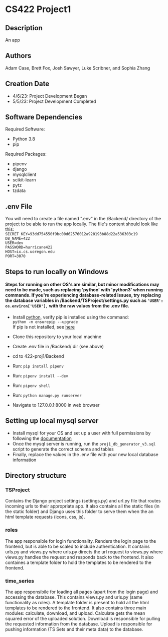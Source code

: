 # CS422 Project1

## Description
An app

## Authors
Adam Case, Brett Fox, Josh Sawyer, Luke Scribner, and Sophia Zhang

## Creation Date
* 4/6/23: Project Development Began
* 5/5/23: Project Development Completed

## Software Dependencies
Required Software:
* Python 3.8
* pip

Required Packages:
* pipenv
* django
* mysqlclient
* scikit-learn
* pytz
* tzdata

## .env File
You will need to create a file named ".env" in the /Backend/ directory of the project to be able to run the app locally. The file's content should look like this: \
`SECRET_KEY=93dd754550f9bc00d62576012a920193b88d22a536303c19` \
`DB_NAME=422` \
`USER=dev` \
`PASSWORD=hurricane422` \
`HOST=ix.cs.uoregon.edu` \
`PORT=3070`


## Steps to run locally on Windows
####  Steps for running on other OS's are similar, but minor modifications may need to be made, such as replacing 'python' with 'python3' when running commands. If you're experiencing database-related issues, try replacing the database variables in /Backend/TSProject/settings.py such as `'USER': os.environ['USER'],` with the raw values from the .env file.

* Install [python](https://www.python.org/), verify pip is installed using the command: \
 `python -m ensurepip --upgrade` \
 If pip is not installed, see [here](https://pip.pypa.io/en/stable/installation/)

* Clone this repository to your local machine
* Create .env file in /Backend/ dir (see above)
* cd to 422-proj1/Backend
* Run: `pip install pipenv`
* Run: `pipenv install --dev`
* Run: `pipenv shell`
* Run: `python manage.py runserver`
* Navigate to 127.0.0.1:8000 in web browser

## Setting up local mysql server
* Install mysql for your OS and set up a user with full permissions by following the [documentation](https://dev.mysql.com/doc/mysql-getting-started/en/#mysql-getting-started-installing)
* Once the mysql server is running, run the `proj1_db_generator_v3.sql` script to generate the correct schema and tables
* Finally, replace the values in the .env file with your new local database information


## Directory structure
### TSProject
Contains the Django project settings (settings.py) and url.py file that routes incoming urls to their appropriate app. It also contains all the static files (in the static folder) and Django uses this folder to serve them when the an html template requests (icons, css, js).

### roles
The app responsible for login functionality. Renders the login page to the frontend, but is able to be scaled to include authentication. It contains urls.py and views.py where urls.py directs the url request to views.py where views.py handles the request and responds back to the frontend. It also containes a template folder to hold the templates to be rendered to the frontend. 

### time_series
The app responsibile for loading all pages (apart from the login page) and accessing the database. This contains views.py and urls.py (same functionality as roles). A template folder is present to hold all the html templates to be rendered to the frontend. It also contains three main modules: calculate, download, and upload. Calculate gets the mean squared error of the uploaded solution. Download is responsible for pulling the requested information from the database. Upload is responsible for pushing information (TS Sets and their meta data) to the database.
